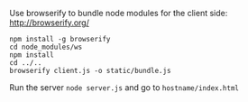 Use browserify to bundle node modules for the client side:
http://browserify.org/

```shell
npm install -g browserify
cd node_modules/ws
npm install
cd ../..
browserify client.js -o static/bundle.js
```
Run the server `node server.js` and go to `hostname/index.html`
